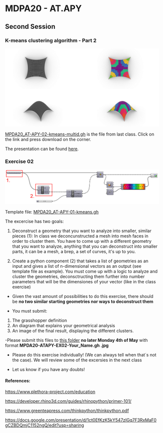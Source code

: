 # MDPA20 - AT.APY 
## Second Session

### K-means clustering algorithm - Part 2

![Multi dimensional K-Means clustering](https://github.com/dadandroid/MPDA20/blob/master/AT.APY/Session02/img/kmeans03.jpg "multi dimensional K-Means clustering")

[MPDA20_AT-APY-02-kmeans-multid.gh](https://github.com/dadandroid/MPDA20/blob/master/AT.APY/Session02/MPDA20_AT-APY-02-kmeans-multid.gh) is the file from last class. Click on the link and press download on the corner. 

The presentation can be found [here](https://docs.google.com/presentation/d/1ct0EfKzK5kY547zIGq7F3RxMaF0gCZBDQmjC1152ngQ/edit?usp=sharing). 



### Exercise 02

![](https://github.com/dadandroid/MPDA20/blob/master/AT.APY/Session02/assignment02/MPDA20_assignment2.jpg)


Template file:
[MPDA20_AT-APY-01-kmeans.gh](https://github.com/dadandroid/MPDA20/blob/master/AT.APY/Session02/assignment02/MPDA20_AT-APY-02-kmeans-assignment02.gh) 


The excercise has two goals:

1. Deconstruct a geometry that you want to analyze into smaller, similar pieces (1): In class we deconcunstructed a mesh into  mesh faces in order to cluster them. You have to come up with a different geometry that you want to analyze, anything that you can deconstruct into smaller parts, it can be a mesh, a brep, a set of curves, it's up to you.

2. Create a python component (2) that takes a list of geometries as an input and gives a list of n-dimensional vectors as an output (see template file as example). You must come up with a logic to analyze and cluster the geometries, deconsctructing them further into number parameters that will be the dimensiones of your vector (like in the class exercise)


- Given the vast amount of possibilities to do this exercise, there should be **no two similar starting geometries nor ways to deconstruct them**


- You must submit:
1. The grasshopper definition
2. An diagram that explains your geometrical analysis
3. An image of the final result, displaying the different clusters. 

-Please submit this files  to [this folder](https://drive.google.com/drive/folders/1Y9mrKY5IfePMbXZwbmfIuZeWHrg3FYfY?usp=sharing) **no later Monday 4th of May** with format __MPDA20-ATAPY-EX02-Your_Name.gh .jpg__ 

- Please do this exercise individually! (We can always tell when that´s not the case). We will review some of the excersies in the next class

- Let us know if you have any doubts!


#### References:

https://www.plethora-project.com/education

https://developer.rhino3d.com/guides/rhinopython/primer-101/

https://www.greenteapress.com/thinkpython/thinkpython.pdf

https://docs.google.com/presentation/d/1ct0EfKzK5kY547zIGq7F3RxMaF0gCZBDQmjC1152ngQ/edit?usp=sharing
